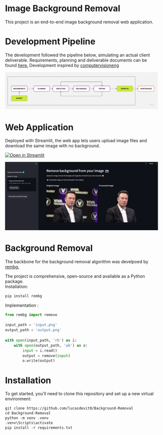 # Image Background Removal 

This project is an end-to-end image background removal web application. 


# Development Pipeline

The development followed the pipeline below, simulating an actual client deliverable. Requirements, planning and deliverable documents can be found [here.](https://devitolucas.notion.site/Background-removal-app-72496145b29e40559d9bb9d2491e230e?pvs=4) Development inspired by [computervisioneng](https://github.com/computervisioneng/image-background-removal-api-end-to-end-pipeline)

 ![Banner](img/pipeline.jpg)


# Web Application

Deployed with Streamlit, the web app lets users upload image files and download the same image with no background.

[![Open in Streamlit](https://static.streamlit.io/badges/streamlit_badge_black_white.svg)](https://nobackground.streamlit.app/)

![Banner](img/streamlit_app.png)


# Background Removal

The backbone for the background removal algorithm was develpoed by [rembg.](https://github.com/danielgatis/rembg)

The project is comprehensive, open-source and available as a Python package. 
<br>
Installation:

```python
pip install rembg
```
Implementation
:

```python
from rembg import remove

input_path = 'input.png'
output_path = 'output.png'

with open(input_path, 'rb') as i:
    with open(output_path, 'wb') as o:
        input = i.read()
        output = remove(input)
        o.write(output)
```

# Installation
To get started, you'll need to clone this repository and set up a new virtual environment:

```shell
git clone https://github.com/lucasdevit0/Background-Removal
cd Background-Removal
python -m venv .venv
.venv\Scripts\activate
pip install -r requirements.txt
```
